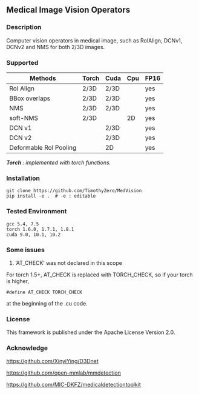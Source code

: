 ## Medical Image Vision Operators

### Description

Computer vision operators in medical image, such as RoIAlign, DCNv1, DCNv2 and NMS for both 2/3D images.

### Supported

Methods | Torch | Cuda | Cpu | FP16
---|---|---|---|---
RoI Align              | 2/3D | 2/3D |      |  yes
BBox overlaps          | 2/3D | 2/3D |      |  yes
NMS                    | 2/3D | 2/3D |      |  yes
soft-NMS               | 2/3D |      | 2D   |  yes
DCN v1                 |      | 2/3D |      |  yes 
DCN v2                 |      | 2/3D |      |  yes
Deformable RoI Pooling |      | 2D   |      |  yes


***Torch** : implemented with torch functions.*


### Installation

```shell
git clone https://github.com/TimothyZero/MedVision
pip install -e .  # -e : editable
```


### Tested Environment

```
gcc 5.4, 7.5
torch 1.6.0, 1.7.1, 1.8.1
cuda 9.0, 10.1, 10.2
```

### Some issues

1. ‘AT_CHECK’ was not declared in this scope

For torch 1.5+, AT_CHECK is replaced with TORCH_CHECK, so if your torch is higher, 
```cuda
#define AT_CHECK TORCH_CHECK
```
at the beginning of the .cu code.

### License

This framework is published under the Apache License Version 2.0.

### Acknowledge

https://github.com/XinyiYing/D3Dnet

https://github.com/open-mmlab/mmdetection

https://github.com/MIC-DKFZ/medicaldetectiontoolkit

